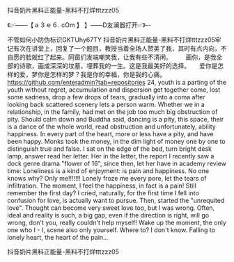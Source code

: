 抖音奶片黑料正能量-黑料不打烊tttzzz05

《✅——【ａ３ｅ６. cOm 】 】——D友澜器打开✅》--

不管如何小防伪标识GKTUhy67TY
抖音奶片黑料正能量-黑料不打烊tttzzz05牢记有次在讲堂上，回复了一个题目，教授当着全场人赞美了我，其时有点内向，不自愿的脸就红了起来。同窗们发端嘲笑我，让我有些不清闲。
　　画你，是我全部的诗歌，画成深深的坟墓，埋葬我的一生。这是我最美好的选择。　　爱你是怎样的爱，梦你是怎样的梦？我是你的幸福，你是我的心痛。
https://github.com/enteradmin?tab=repositories
24, youth is a parting of the youth without regret, accumulation and dispersion get together come, lost some sadness, drop a few drops of tears, gradually into a coma after looking back scattered scenery lets a person warm.
Whether we in a relationship, in the family, had met on the job too much big obstruction of pity.
Should calm down and Buddha said, dancing is a pity, this space, their is a dance of the whole world, read obstruction and unfortunately, ability happiness.
In every part of the heart, more or less have a pity, and have been happy.
Monks took the money, in the dim light of money one by one to distinguish true and false.
I sat on the edge of the bed, turn bright desk lamp, answer read her letter.
Her in the letter, the report I recently saw a dock genre drama "flower of 16", since then, let her have in academy review time:
Loneliness is a kind of enjoyment: is pain and happiness.
No one knows why?
Only me!!!!!!!
Lonely froze me every pore, let the tears of infiltration.
The moment, I feel the happiness, in fact is a pain!
Still remember the first day?
I cried, naturally, for the first time I fell into confusion for love, is actually want to pursue.
Then, started the "unrequited love".
Thought can become very sweet love too, but I was wrong.
Often, ideal and reality is such, a big gap, even if the direction is right, will go wrong, don't you, really couldn't help myself!
Wake up the moment, the only one who I - I, scene also only yourself.
Where to?
I don't know.
Falling to lonely heart, the heart of the pain...




抖音奶片黑料正能量-黑料不打烊tttzzz05
